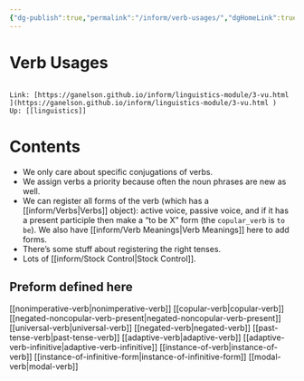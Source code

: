 ```yaml
---
{"dg-publish":true,"permalink":"/inform/verb-usages/","dgHomeLink":true,"dgPassFrontmatter":false}
---
```


# Verb Usages
```ad-info

Link: [https://ganelson.github.io/inform/linguistics-module/3-vu.html ](https://ganelson.github.io/inform/linguistics-module/3-vu.html )
Up: [[linguistics]]
```

# Contents
- We only care about specific conjugations of verbs.
- We assign verbs a priority because often the noun phrases are new as well.
- We can register all forms of the verb (which has a [[inform/Verbs|Verbs]] object): active voice, passive voice, and if it has a present participle then make a “to be X” form (the `copular_verb` is `to be`). We also have [[inform/Verb Meanings|Verb Meanings]] here to add forms.
- There’s some stuff about registering the right tenses.
- Lots of [[inform/Stock Control|Stock Control]].

## Preform defined here
[[nonimperative-verb|nonimperative-verb]]
[[copular-verb|copular-verb]]
[[negated-noncopular-verb-present|negated-noncopular-verb-present]]
[[universal-verb|universal-verb]]
[[negated-verb|negated-verb]]
[[past-tense-verb|past-tense-verb]]
[[adaptive-verb|adaptive-verb]]
[[adaptive-verb-infinitive|adaptive-verb-infinitive]]
[[instance-of-verb|instance-of-verb]]
[[instance-of-infinitive-form|instance-of-infinitive-form]]
[[modal-verb|modal-verb]]
